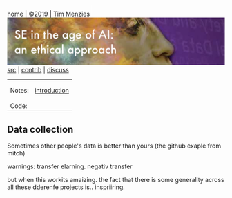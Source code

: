 
<a name=top></a>
[home](https://github.com/knead/code/blob/master/docs/about-book.md#top) |
[&copy;2019](https://github.com/timm/lisp/blob/master/LICENSE.md) |
[Tim Menzies](http://menzies.us)
<img width=1 height=25 src="https://github.com/timm/lisp/blob/master/etc/img/FFFFFF.png">
<a href="https://github.com/knead/code/blob/master/docs/LICENSE.md#top">
<img width=900 src="https://raw.githubusercontent.com/knead/code/master/docs/img/banner.png" ></a><br>
[src](http://github.com/knead/code/src) |
[contrib](https://github.com/timm/lisp/blob/master/CONTRIBUTING.md) |
[discuss](https://github.com/knead/code/issues)





<table>
<tr><td valign=middle>
Notes: 
</td>
<td>

<a href="about-book.md#top">introduction</a><br>

</td>
</tr>

<tr><td valign=middle>
Code:
</td>
<td>
</td>
</tr>
</table>


<!--ts-->
<!--te-->




## Data collection

Sometimes other people's data is better than yours (the github exaple from
mitch)

warnings:  transfer elarning. negativ transfer

but when this workits amaizing. the fact that there is some generality across all these dderenfe
projects is..
inspriiring.

````python
````



